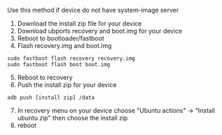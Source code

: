 Use this method if device do not have system-image server

1. Download the install zip file for your device
2. Download ubports recovery and boot.img for your device
3. Reboot to bootloader/fastboot
4. Flash recovery.img and boot.img
```
sudo fastboot flash recovery recovery.img
sudo fastboot flash boot boot.img
```
5. Reboot to recovery
6. Push the install zip for your device
```
adb push [install zip] /data
```
7. In recovery menu on your device choose "Ubuntu actions" -> "Install ubuntu zip" then choose the install zip
8. reboot